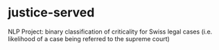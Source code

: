 # justice-served
NLP Project: binary classification of criticality for Swiss legal cases (i.e. likelihood of a case being referred to the supreme court)
